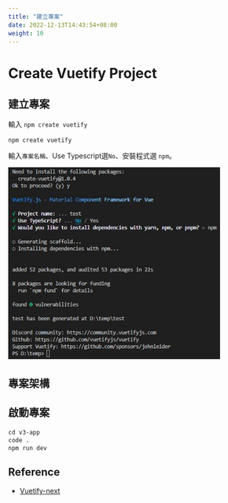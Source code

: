 ```yaml
---
title: "建立專案"
date: 2022-12-13T14:43:54+08:00
weight: 10
---
```


# Create Vuetify Project
## 建立專案
輸入 `npm create vuetify`
```
npm create vuetify
```
輸入`專案名稱`、Use Typescript選`No`、安裝程式選 `npm`。

![建立專案](create.jpg)

## 專案架構

## 啟動專案
```
cd v3-app
code .
npm run dev
```

## Reference
- [Vuetify-next](https://next.vuetifyjs.com/en/getting-started/installation/)